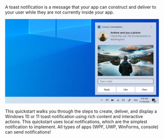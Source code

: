 A toast notification is a message that your app can construct and deliver to your user while they are not currently inside your app.

<img src="../images/toast-notification.png" width="628" alt="Screenshot of a toast notification"/>

This quickstart walks you through the steps to create, deliver, and display a Windows 10 or 11 toast notification using rich content and interactive actions. This quickstart uses local notifications, which are the simplest notification to implement. All types of apps (WPF, UWP, WinForms, console) can send notifications!
